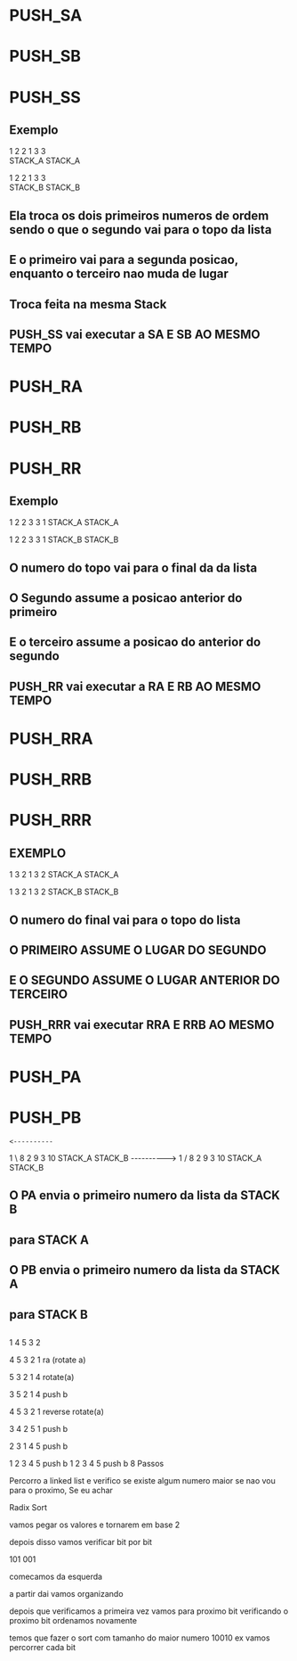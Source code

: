 


# PUSH_SA
# PUSH_SB
# PUSH_SS
## Exemplo

1                2
2                1
3                3   
STACK_A         STACK_A

1                2
2                1
3                3   
STACK_B         STACK_B


## Ela troca os dois primeiros numeros de ordem sendo o que o segundo vai para o topo da lista
## E o primeiro vai para a segunda posicao, enquanto o terceiro nao muda de lugar
## Troca feita na mesma Stack
## PUSH_SS vai executar a SA E SB AO MESMO TEMPO

# PUSH_RA
# PUSH_RB
# PUSH_RR
## Exemplo

1                2
2                3
3                1
STACK_A         STACK_A

1                2
2                3
3                1
STACK_B         STACK_B

## O numero do topo vai para o final da da lista
## O Segundo assume a posicao anterior do primeiro
## E o terceiro assume a posicao do anterior do segundo
## PUSH_RR vai executar a RA E RB AO MESMO TEMPO


# PUSH_RRA
# PUSH_RRB
# PUSH_RRR
## EXEMPLO

1                3
2                1
3                2
STACK_A         STACK_A

1                3
2                1
3                2
STACK_B         STACK_B

## O numero do final vai para o topo do lista
## O PRIMEIRO ASSUME O LUGAR DO SEGUNDO
## E O SEGUNDO ASSUME O LUGAR ANTERIOR DO TERCEIRO
## PUSH_RRR vai executar RRA E RRB AO MESMO TEMPO

# PUSH_PA
# PUSH_PB

    <----------
1              \ 8
2                9
3                10
STACK_A         STACK_B
    ---------->
1 /              8
2                9
3                10
STACK_A         STACK_B

## O PA envia o primeiro numero da lista da STACK B
## para STACK A
## O PB envia o primeiro numero da lista da STACK A
## para STACK B



## 


1
4
5
3
2

4
5
3
2
1
ra (rotate a)

5
3
2
1
4
rotate(a)


3          5
2
1
4
push b

4         5
3
2
1
reverse rotate(a)

3          4
2          5
1
push b

2       3
1       4
        5
push b

1       2
        3
        4
        5
push b
        1
        2
        3
        4
        5
push b
8 Passos

Percorro a linked list e verifico se existe algum numero maior
se nao vou para o proximo,
Se eu achar 



Radix Sort

vamos pegar os valores e tornarem em base 2


depois disso vamos verificar bit por bit

101
001

comecamos da esquerda

a partir dai vamos organizando

depois que verificamos a primeira vez
vamos para proximo bit
verificando o proximo bit ordenamos novamente

temos que fazer o sort com tamanho do maior numero
10010
ex vamos percorrer cada bit
